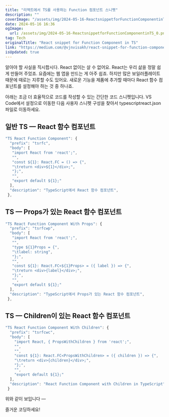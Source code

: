 ```yaml
---
title: "리액트에서 TS를 사용하는 Function 컴포넌트 스니펫"
description: ""
coverImage: "/assets/img/2024-05-16-ReactsnippetforFunctionComponentinTS_0.png"
date: 2024-05-16 16:36
ogImage:
  url: /assets/img/2024-05-16-ReactsnippetforFunctionComponentinTS_0.png
tag: Tech
originalTitle: "React snippet for Function Component in TS"
link: "https://medium.com/@vjnvisakh/react-snippet-for-function-component-in-ts-cd3e5125fe88"
isUpdated: true
---
```


알아야 할 사실을 직시합시다. React 없이는 살 수 없어요. React는 우리 삶을 정말 쉽게 만들어 주었죠. 요즘에는 웹 앱을 만드는 게 아주 쉽죠. 하지만 많은 보일러플레이트 때문에 때로는 지루할 수도 있어요. 새로운 기능을 제품에 추가할 때마다 React 함수 컴포넌트를 설정해야 하는 것 중 하나죠.

아래는 조금 더 효율적으로 코드를 작성할 수 있는 간단한 코드 스니펫입니다. VS Code에서 설정으로 이동한 다음 사용자 스니펫 구성을 찾아서 typescriptreact.json 파일로 이동하세요.

## 일반 TS — React 함수 컴포넌트

<!-- seedividend - 사각형 -->

<ins class="adsbygoogle"
     style="display:block"
     data-ad-client="ca-pub-4877378276818686"
     data-ad-slot="1898504329"
     data-ad-format="auto"
     data-full-width-responsive="true"></ins>

<script>
     (adsbygoogle = window.adsbygoogle || []).push({});
</script>

```js
"TS React Function Component": {
  "prefix": "tsrfc",
  "body": [
   "import React from 'react';",
   "",
   "const ${1}: React.FC = () => {",
   "\treturn <div>${1}</div>;",
   "};",
   "",
   "export default ${1};"
  ],
  "description": "TypeScript에서 React 함수 컴포넌트",
 },
```

## TS — Props가 있는 React 함수 컴포넌트

```js
"TS React Function Component With Props": {
  "prefix": "tsrfcwp",
  "body": [
   "import React from 'react';",
   "",
   "type ${1}Props = {",
   "\tlabel: string",
   "};",
   "",
   "const ${1}: React.FC<${1}Props> = ({ label }) => {",
   "\treturn <div>{label}</div>;",
   "};",
   "",
   "export default ${1};"
  ],
  "description": "TypeScript에서 Props가 있는 React 함수 컴포넌트",
 },
```

## TS — Children이 있는 React 함수 컴포넌트

<!-- seedividend - 사각형 -->

<ins class="adsbygoogle"
     style="display:block"
     data-ad-client="ca-pub-4877378276818686"
     data-ad-slot="1898504329"
     data-ad-format="auto"
     data-full-width-responsive="true"></ins>

<script>
     (adsbygoogle = window.adsbygoogle || []).push({});
</script>

```js
"TS React Function Component With Children": {
  "prefix": "tsrfcwc",
  "body": [
    "import React, { PropsWithChildren } from 'react';",
    "",
    "",
    "const ${1}: React.FC<PropsWithChildren> = ({ children }) => {",
    "\treturn <div>{children}</div>;",
    "};",
    "",
    "export default ${1};"
  ],
  "description": "React Function Component with Children in TypeScript",
 }
```

위와 같이 보입니다 —

즐거운 코딩하세요!
